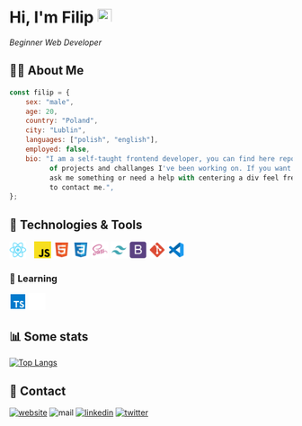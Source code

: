 # Hi, I'm Filip <img src="https://media.giphy.com/media/hvRJCLFzcasrR4ia7z/giphy.gif" width="25px" height="25px" >

<em>Beginner Web Developer</em>

## 👨‍💻 About Me

```javascript
const filip = {
	sex: "male",
	age: 20,
	country: "Poland",
	city: "Lublin",
	languages: ["polish", "english"],
	employed: false,
	bio: "I am a self-taught frontend developer, you can find here repos
	      of projects and challanges I've been working on. If you want to
	      ask me something or need a help with centering a div feel free
	      to contact me.",
};
```

## 🔧 Technologies & Tools

<img src="https://github.com/fkozlicki/fkozlicki/blob/main/icons/react.svg" width="30" style="margin-right: 10px;" /> <img src="https://github.com/fkozlicki/fkozlicki/blob/main/icons/js.svg" width="30"/> <img src="https://github.com/fkozlicki/fkozlicki/blob/main/icons/html.svg" width="30" /> <img src="https://github.com/fkozlicki/fkozlicki/blob/main/icons/css.svg" width="30" /> <img src="https://github.com/fkozlicki/fkozlicki/blob/main/icons/sass.svg" width="30" /> <img src="https://github.com/fkozlicki/fkozlicki/blob/main/icons/tw.svg" width="30"/> <img src="https://github.com/fkozlicki/fkozlicki/blob/main/icons/bs.svg" width="30"/> <img src="https://github.com/fkozlicki/fkozlicki/blob/main/icons/git.svg" width="30"/> <img src="https://github.com/fkozlicki/fkozlicki/blob/main/icons/vscode.svg" width="30"/>

### 📒 Learning

<img src="https://github.com/fkozlicki/fkozlicki/blob/main/icons/ts.svg" width="30" /> <img src="https://github.com/fkozlicki/fkozlicki/blob/main/icons/next.svg" width="30" />

## 📊 Some stats

[![Top Langs](https://github-readme-stats.vercel.app/api/top-langs/?username=fkozlicki&layout=compact&theme=tokyonight)](https://github.com/fkozlicki/github-readme-stats)

## 📝 Contact

<a href="https://kozlicki.com" target="_blank"><img src="https://img.shields.io/static/v1?label=&labelColor=ffffff&message=kozlicki&color=%23000000&style=flat&logo=google-chrome&logoColor=%23000000" alt="website" /></a>
<img src="https://img.shields.io/badge/-filip.kozlickii@gmail.com-c14438?style=flat&logo=Gmail&logoColor=white" alt="mail" />
<a href="https://www.linkedin.com/in/fkozlicki/" target="_blank" ><img src="https://img.shields.io/badge/-fkozlicki-0072b1?style=flat&logo=Linkedin&logoColor=white" alt="linkedin" /></a>
<a href="https://twitter.com/intent/follow?screen_name=fkozlicki" target="_blank"><img src="https://img.shields.io/badge/-@FKozlicki-00acee?style=flat&logo=Twitter&logoColor=white" alt="twitter" /></a>
